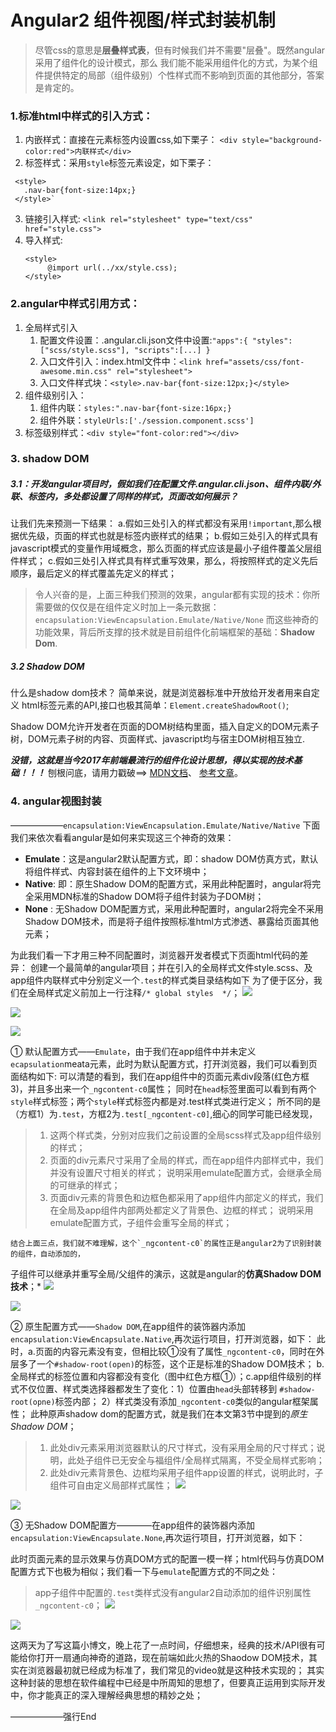 # Angular2 组件视图/样式封装机制

> 尽管css的意思是**层叠样式表**，但有时候我们并不需要"层叠"。既然angular采用了组件化的设计模式，那么
>我们能不能采用组件化的方式，为某个组件提供特定的局部（组件级别）个性样式而不影响到页面的其他部分，答案是肯定的。

### 1.标准html中样式的引入方式：
 1. 内嵌样式：直接在元素标签内设置css,如下栗子：
    `<div style="background-color:red">内联样式</div>`
 2. 标签样式：采用`style`标签元素设定，如下栗子：
 ```angular2html
  <style> 
    .nav-bar{font-size:14px;}
  </style>`
  ```
 3. 链接引入样式:
     `<link rel="stylesheet" type="text/css" href="style.css">`
 4. 导入样式:
     ```angular2html
     <style>
          @import url(../xx/style.css);
     </style>
    ```
 ### 2.angular中样式引用方式：
 1. 全局样式引入
    1. 配置文件设置：.angular.cli.json文件中设置:`"apps":{
           "styles": ["scss/style.scss"],
           "scripts":[...]
          }` 
    2. 入口文件引入：index.html文件中：`<link href="assets/css/font-awesome.min.css" rel="stylesheet">`
    3. 入口文件样式块：`<style>.nav-bar{font-size:12px;}</style>`
 2. 组件级别引入：
    1. 组件内联：`styles:".nav-bar{font-size:16px;}`
    2. 组件外联：`styleUrls:['./session.component.scss']`
 3. 标签级别样式：`<div style="font-color:red"></div>`
 
 ### 3. shadow DOM
 
 ##### 3.1：开发angular项目时，假如我们在配置文件.angular.cli.json、组件内联/外联、标签内，多处都设置了同样的样式，页面改如何展示？
 
  让我们先来预测一下结果：
  a.假如三处引入的样式都没有采用`!important`,那么根据优先级，页面的样式也就是标签内嵌样式的结果；
  b.假如三处引入的样式具有javascript模式的变量作用域概念，那么页面的样式应该是最小子组件覆盖父层组件样式；
  c.假如三处引入样式具有样式重写效果，那么，将按照样式的定义先后顺序，最后定义的样式覆盖先定义的样式；
  
 > 令人兴奋的是，上面三种我们预测的效果，angular都有实现的技术：你所需要做的仅仅是在组件定义时加上一条元数据：`encapsulation:ViewEncapsulation.Emulate/Native/None`
 > 而这些神奇的功能效果，背后所支撑的技术就是目前组件化前端框架的基础：**Shadow Dom**.
 
 ##### 3.2 Shadow DOM
 什么是shadow dom技术？
 简单来说，就是浏览器标准中开放给开发者用来自定义 html标签元素的API,接口也极其简单：`Element.createShadowRoot()`;
 
 Shadow DOM允许开发者在页面的DOM树结构里面，插入自定义的DOM元素子树，DOM元素子树的内容、页面样式、javascript均与宿主DOM树相互独立.
 
 ***没错，这就是当今2017年前端最流行的组件化设计思想，得以实现的技术基础！！！***
 刨根问底，请用力戳破==>
 [MDN文档](https://developer.mozilla.org/zh-CN/docs/Web/Web_Components/%E5%BD%B1%E5%AD%90_DOM)、
 [参考文章](https://aotu.io/notes/2016/06/24/Shadow-DOM/index.html)。
 
 ### 4. angular视图封装 
  ——————`encapsulation:ViewEncapsulation.Emulate/Native/Native`
 下面我们来依次看看angular是如何来实现这三个神奇的效果：
 
 - **Emulate**：这是angular2默认配置方式，即：shadow DOM仿真方式，默认将组件样式、内容封装在组件的上下文环境中；
 - **Native**: 即：原生Shadow DOM的配置方式，采用此种配置时，angular将完全采用MDN标准的Shadow DOM将子组件封装为子DOM树；
 - **None**  : 无Shadow DOM配置方式，采用此种配置时，angular2将完全不采用Shadow DOM技术，而是将子组件按照标准html方式渗透、暴露给页面其他元素；
 
 为此我们看一下才用三种不同配置时，浏览器开发者模式下页面html代码的差异：
 创建一个最简单的angular项目；并在引入的全局样式文件style.scss、及app组件内联样式中分别定义一个`.test`的样式类目录结构如下
 为了便于区分，我们在全局样式定义前加上一行注释`/* global styles  */`；
 ![](sources/imgs/angular-advanced/project.structure.png)
 
 ![](sources/imgs/angular-advanced/viewEncapsulation.enmulate.png)
 
 ![](sources/imgs/angular-advanced/global.scss.png)
 
 
 ① 默认配置方式——`Emulate`，由于我们在app组件中并未定义`ecapsulation`meata元素，此时为默认配置方式，打开浏览器，我们可以看到页面结构如下:
 可以清楚的看到，我们在app组件中的页面元素div段落(红色方框3)，并且多出来一个`_ngcontent-c0`属性；
 同时在`head`标签里面可以看到有两个`style`样式标签；两个`style`样式标签内都是对.test样式类进行定义；
 所不同的是（方框1）为`.test`，方框2为`.test[_ngcontent-c0]`,细心的同学可能已经发现，
 > 1. 这两个样式类，分别对应我们之前设置的全局scss样式及app组件级别的样式；
 > 2. 页面的div元素尺寸采用了全局的样式，而在app组件内部样式中，我们并没有设置尺寸相关的样式；
      说明采用emulate配置方式，会继承全局的可继承的样式；  
 > 3. 页面div元素的背景色和边框色都采用了app组件内部定义的样式，我们在全局及app组件内部两处都定义了背景色、边框的样式；
      说明采用emulate配置方式，子组件会重写全局的样式；
   
    结合上面三点，我们就不难理解，这个`_ngcontent-c0`的属性正是angular2为了识别封装的组件，自动添加的，
 子组件可以继承并重写全局/父组件的演示，这就是angular的**仿真Shadow DOM技术**；*
 ![](sources/imgs/angular-advanced/viewEncapsulation.emulate.png)
 
 ![](sources/imgs/angular-advanced/html.emulate.png)
 
 ② 原生配置方式——`Shadow DOM`,在app组件的装饰器内添加`encapsulation:ViewEncapsulate.Native`,再次运行项目，打开浏览器，如下：
   此时，a.页面的内容元素没有变，但相比较①没有了属性`_ngcontent-c0`，同时在外层多了一个`#shadow-root(open)`的标签，这个正是标准的Shadow DOM技术；
   b.全局样式的标签位置和内容都没有变化（图中红色方框①）；c.app组件级别的样式不仅位置、样式类选择器都发生了变化：1）位置由`head`头部转移到 `#shadow-root(opne)`标签内部；
   2）样式类没有添加`_ngcontent-c0`类似的angular框架属性；
   此种原声shadow dom的配置方式，就是我们在本文第3节中提到的*原生Shadow DOM*；
   > 1. 此处div元素采用浏览器默认的尺寸样式，没有采用全局的尺寸样式；说明，此处子组件已无安全与福组件/全局样式隔离，不受全局样式影响；
   > 2. 此处div元素背景色、边框均采用子组件app设置的样式，说明此时，子组件可自由定义局部样式属性；
   ![](sources/imgs/angular-advanced/viewEncapsulation.native.png)
   
   ![](sources/imgs/angular-advanced/html.native.png)
   
 ③ 无Shadow DOM配置方————在app组件的装饰器内添加`encapsulation:ViewEncapsulate.None`,再次运行项目，打开浏览器，如下：
 
 此时页面元素的显示效果与仿真DOM方式的配置一模一样；html代码与仿真DOM配置方式下也极为相似；我们看一下与`emulate`配置方式的不同之处：
 > app子组件中配置的`.test`类样式没有angular2自动添加的组件识别属性`_ngcontent-c0`；
 ![](sources/imgs/angular-advanced/viewEncapsulation.none.png)
 
 ![](sources/imgs/angular-advanced/html.none.png)
    
 
 
 这两天为了写这篇小博文，晚上花了一点时间，仔细想来，经典的技术/API很有可能给你打开一扇通向神奇的道路，现在前端如此火热的Shaodow DOM技术，其实在浏览器最初就已经成为标准了，我们常见的video就是这种技术实现的；
 其实这种封装的思想在软件编程中已经是中所周知的思想了，但要真正运用到实际开发中，你才能真正的深入理解经典思想的精妙之处；
 
 
 
——————强行End
   
  
 